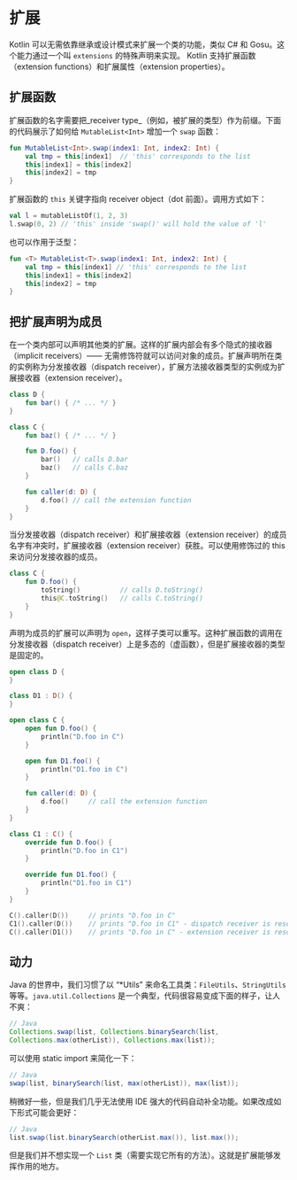 # 扩展
Kotlin 可以无需依靠继承或设计模式来扩展一个类的功能，类似 C# 和 Gosu。这个能力通过一个叫 `extensions` 的特殊声明来实现。 Kotlin 支持扩展函数（extension functions）和扩展属性（extension properties）。

扩展函数
---
扩展函数的名字需要把_receiver type_（例如，被扩展的类型）作为前缀。下面的代码展示了如何给 `MutableList<Int>` 增加一个 `swap` 函数：

```kotlin
fun MutableList<Int>.swap(index1: Int, index2: Int) {
    val tmp = this[index1]  // 'this' corresponds to the list
    this[index1] = this[index2]
    this[index2] = tmp
}
```

扩展函数的 `this` 关键字指向 receiver object（dot 前面）。调用方式如下：

```kotlin
val l = mutableListOf(1, 2, 3)
l.swap(0, 2) // 'this' inside 'swap()' will hold the value of 'l'
```

也可以作用于泛型：

```kotlin
fun <T> MutableList<T>.swap(index1: Int, index2: Int) {
    val tmp = this[index1] // 'this' corresponds to the list
    this[index1] = this[index2]
    this[index2] = tmp
}
```

把扩展声明为成员
---
在一个类内部可以声明其他类的扩展。这样的扩展内部会有多个隐式的接收器（implicit receivers）—— 无需修饰符就可以访问对象的成员。扩展声明所在类的实例称为分发接收器（dispatch receiver），扩展方法接收器类型的实例成为扩展接收器（extension receiver）。

```kotlin
class D {
    fun bar() { /* ... */ }
}

class C {
    fun baz() { /* ... */ }

    fun D.foo() {
        bar()   // calls D.bar
        baz()   // calls C.baz
    }

    fun caller(d: D) {
        d.foo() // call the extension function
    }
}
```

当分发接收器（dispatch receiver）和扩展接收器（extension receiver）的成员名字有冲突时，扩展接收器（extension receiver）获胜。可以使用修饰过的 this 来访问分发接收器的成员。

```kotlin
class C {
    fun D.foo() {
        toString()          // calls D.toString()
        this@C.toString()   // calls C.toString()
    }
}
```

声明为成员的扩展可以声明为 `open`，这样子类可以重写。这种扩展函数的调用在分发接收器（dispatch receiver）上是多态的（虚函数），但是扩展接收器的类型是固定的。

```kotlin
open class D {
}

class D1 : D() {
}

open class C {
    open fun D.foo() {
        println("D.foo in C")
    }

    open fun D1.foo() {
        println("D1.foo in C")
    }

    fun caller(d: D) {
        d.foo()     // call the extension function
    }
}

class C1 : C() {
    override fun D.foo() {
        println("D.foo in C1")
    }

    override fun D1.foo() {
        println("D1.foo in C1")
    }
}

C().caller(D())     // prints "D.foo in C"
C1().caller(D())    // prints "D.foo in C1" - dispatch receiver is resolved virtually
C().caller(D1())    // prints "D.foo in C" - extension receiver is resolved virtually
```

动力
---

Java 的世界中，我们习惯了以 “*Utils” 来命名工具类：`FileUtils`、`StringUtils` 等等。`java.util.Collections` 是一个典型，代码很容易变成下面的样子，让人不爽：

```java
// Java
Collections.swap(list, Collections.binarySearch(list,
Collections.max(otherList)), Collections.max(list));
```

可以使用 static import 来简化一下：

```java
// Java
swap(list, binarySearch(list, max(otherList)), max(list));
```

稍微好一些，但是我们几乎无法使用 IDE 强大的代码自动补全功能。如果改成如下形式可能会更好：

```java
// Java
list.swap(list.binarySearch(otherList.max()), list.max());
```

但是我们并不想实现一个 `List` 类（需要实现它所有的方法）。这就是扩展能够发挥作用的地方。

